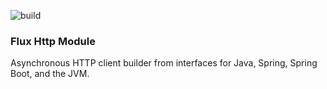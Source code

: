 ![build](https://github.com/metao1/flux-http-module/actions/workflows/gradle-publish.yml/badge.svg)

### Flux Http Module

Asynchronous HTTP client builder from interfaces for Java, Spring, Spring Boot, and the JVM.